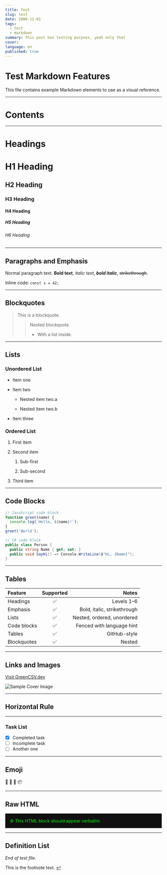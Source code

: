```yaml
---
title: Test
slug: test
date: 2000-12-01
tags:
  - test
  - markdown
summary: This post has testing purpses, yeah only that
cover: 
language: en
published: true
---
```


# Test Markdown Features

This file contains example Markdown elements to use as a visual reference.

---
# Contents
---
# Headings

# H1 Heading

## H2 Heading

### H3 Heading

#### H4 Heading

##### H5 Heading

###### H6 Heading

---
## Paragraphs and Emphasis 

Normal paragraph text. **Bold text**, _italic text_, **_bold italic_**, ~~strikethrough~~.

Inline code: `const x = 42;`

---

## Blockquotes

> This is a blockquote.
> 
> > Nested blockquote.
> > 
> > - With a list inside.
> >     

---

## Lists

### Unordered List

- Item one
    
- Item two
    
    - Nested item two.a
        
    - Nested item two.b
        
- Item three
    

### Ordered List

1. First item
    
2. Second item
    
    1. Sub-first
        
    2. Sub-second
        
3. Third item
    

---

## Code Blocks

```js
// JavaScript code block
function greet(name) {
  console.log(`Hello, ${name}!`);
}
greet('World');
```

```csharp
// C# code block
public class Person {
  public string Name { get; set; }
  public void SayHi() => Console.WriteLine($"Hi, {Name}");
}
```

---
## Tables

|Feature|Supported|Notes|
|:---|:---:|---:|
|Headings|✅|Levels 1–6|
|Emphasis|✅|Bold, italic, strikethrough|
|Lists|✅|Nested, ordered, unordered|
|Code blocks|✅|Fenced with language hint|
|Tables|✅|GitHub-style|
|Blockquotes|✅|Nested|

---

## Links and Images

[Visit GreenCSV.dev](https://greencsv.dev/)

![Sample Cover Image](https://via.placeholder.com/800x200 "Cover Image Placeholder")

---

## Horizontal Rule

---

### Task List

- [x] Completed task  
- [ ] Incomplete task  
- [ ] Another one

---

## Emoji

🎉 🚀 🐛 📦

---
## Raw HTML

<div style="padding:1em; border:1px solid #333; background:#111; color:#0f0;"> ⚙️ This HTML block should appear verbatim. </div>

---

## Definition List

_End of test file._

This is the footnote text. [↩](#user-content-fnref-1)